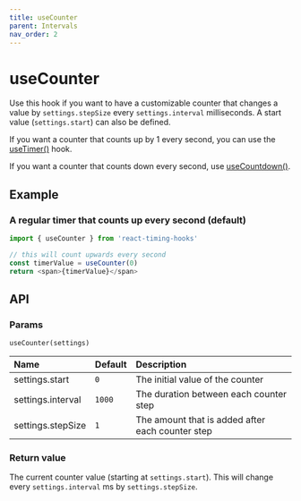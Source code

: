 ```yaml
---
title: useCounter
parent: Intervals
nav_order: 2
---
```


# useCounter

Use this hook if you want to have a customizable counter that changes a value by `settings.stepSize` every `settings.interval` milliseconds.
A start value (`settings.start`) can also be defined.

If you want a counter that counts up by 1 every second, you can use the [useTimer()](/react-timing-hooks/intervals-api/useTimer.html) hook.

If you want a counter that counts down every second, use [useCountdown()](/react-timing-hooks/intervals-api/useCountdown.html).

## Example

### A regular timer that counts up every second (default)

```javascript
import { useCounter } from 'react-timing-hooks'

// this will count upwards every second
const timerValue = useCounter(0)
return <span>{timerValue}</span>
```

## API

### Params

`useCounter(settings)`

| Name              | Default | Description                                      |
|:------------------|:--------|:-------------------------------------------------|
| settings.start    | `0`     | The initial value of the counter                 |
| settings.interval | `1000`  | The duration between each counter step           |
| settings.stepSize | `1`     | The amount that is added after each counter step |


### Return value

The current counter value (starting at `settings.start`). This will change every `settings.interval` ms by `settings.stepSize`.
